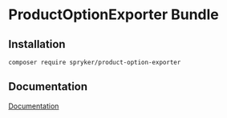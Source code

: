 # ProductOptionExporter Bundle

## Installation

```
composer require spryker/product-option-exporter
```

## Documentation

[Documentation](http://spryker.github.io)
